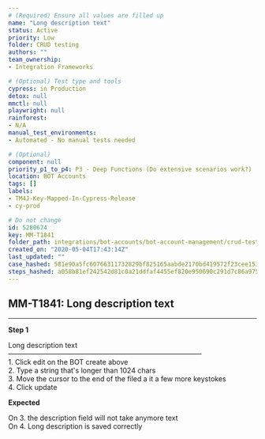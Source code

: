 ```yaml
---
# (Required) Ensure all values are filled up
name: "Long description text"
status: Active
priority: Low
folder: CRUD testing
authors: ""
team_ownership: 
- Integration Frameworks

# (Optional) Test type and tools
cypress: in Production
detox: null
mmctl: null
playwright: null
rainforest: 
- N/A
manual_test_environments: 
- Automated - No manual tests needed

# (Optional)
component: null
priority_p1_to_p4: P3 - Deep Functions (Do extensive scenarios work?)
location: BOT Accounts
tags: []
labels: 
- TM4J-Key-Mapped-In-Cypress-Release
- cy-prod

# Do not change
id: 5280674
key: MM-T1841
folder_path: integrations/bot-accounts/bot-account-management/crud-testing
created_on: "2020-05-04T17:43:14Z"
last_updated: ""
case_hashed: 581e90a5fc60766311732829bf825165aabde2170bd419572f23cee153a66035daca90241a82c6c9667068d16c4830c2
steps_hashed: a058b81ef242542d81c0a21ddfaf4455ef820e950690c291d7c86a9759aeb8d9b3da4f6419bf7224b95c007a12920187
---
```


## MM-T1841: Long description text

---

**Step 1**

Long description text\
————————————————————————————\
1\. Click edit on the BOT create above\
2\. Type a string that's longer than 1024 chars\
3\. Move the cursor to the end of the filed a it a few more keystokes\
4\. Click update

**Expected**

On 3. the description field will not take anymore text\
On 4. Long description is saved correctly

